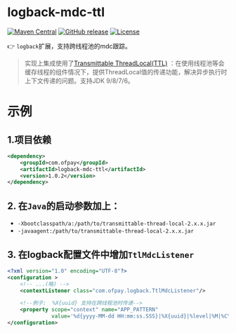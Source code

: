 # logback-mdc-ttl

[![Maven Central](https://maven-badges.herokuapp.com/maven-central/com.ofpay/logback-mdc-ttl/badge.svg)](https://maven-badges.herokuapp.com/maven-central/com.ofpay/logback-mdc-ttl/)
[![GitHub release](https://img.shields.io/github/release/ofpay/logback-mdc-ttl.svg)](https://github.com/ofpay/logback-mdc-ttl/releases)
[![License](https://img.shields.io/badge/license-Apache%202-4EB1BA.svg)](https://www.apache.org/licenses/LICENSE-2.0.html)

:point_right: `logback`扩展，支持跨线程池的mdc跟踪。

> 实现上集成使用了[Transmittable ThreadLocal(TTL)](https://github.com/alibaba/transmittable-thread-local) ：在使用线程池等会缓存线程的组件情况下，提供ThreadLocal值的传递功能，解决异步执行时上下文传递的问题。支持JDK 9/8/7/6。

# 示例

## 1.项目依赖

```xml
<dependency>
    <groupId>com.ofpay</groupId>
    <artifactId>logback-mdc-ttl</artifactId>
    <version>1.0.2</version>
</dependency>
```

## 2. 在`Java`的启动参数加上：

- `-Xbootclasspath/a:/path/to/transmittable-thread-local-2.x.x.jar`
- `-javaagent:/path/to/transmittable-thread-local-2.x.x.jar`

## 3. 在logback配置文件中增加`TtlMdcListener`

```xml
<?xml version="1.0" encoding="UTF-8"?>
<configuration >
    <!-- ...(略) -->
    <contextListener class="com.ofpay.logback.TtlMdcListener"/>

    <!--例子:  %X{uuid} 支持在跨线程池时传递-->
    <property scope="context" name="APP_PATTERN"
              value='%d{yyyy-MM-dd HH:mm:ss.SSS}|%X{uuid}|%level|%M|%C\:%L|%thread|%replace(%.-2000msg){"(\r|\n)","\t"}|"%.-2000ex{full}"%n'/>
</configuration>
```
